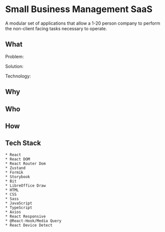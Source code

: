 # Small Business Management SaaS

A modular set of applications that allow a 1-20 person company to perform the non-client facing tasks necessary to operate.

## What

Problem:

Solution:

Technology:

## Why


## Who

## How


## Tech Stack

    * React
    * React DOM
    * React Router Dom
    * Zustand
    * Formik
    * Storybook
    * Bit
    * LibreOffice Draw
    * HTML
    * CSS
    * Sass
    * JavaScript
    * TypeScript
    * Axios
    * React Responsive
    * @React-Hook/Media Query
    * React Device Detect
    
